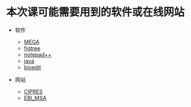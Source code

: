 # 本次课可能需要用到的软件或在线网站

+ 软件
  + [MEGA](https://www.megasoftware.net/)
  + [figtree](https://github.com/rambaut/figtree/releases/download/v1.4.4/FigTree.v1.4.4.zip)
  + [notepad++](https://github.com/notepad-plus-plus/notepad-plus-plus/releases/download/v7.9.1/npp.7.9.1.Installer.x64.exe)
  + [java](https://java.com/zh-CN/download/)
  + [bioedit](https://bioedit.software.informer.com/download/)

+ 网站
  + [CIPRES](https://www.phylo.org/)
  + [EBI_MSA](https://www.ebi.ac.uk/Tools/msa/)


